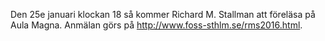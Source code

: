 <!--
.. title: RMS @ SU
.. slug: rms
.. date: 2016-01-25 12:00:00 CEST
.. tags: rms
.. description:
.. category: 2016
.. author: kaj
-->

Den 25e januari klockan 18 så kommer Richard M. Stallman att föreläsa
på Aula Magna.
Anmälan görs på http://www.foss-sthlm.se/rms2016.html.

<!-- TEASER_END -->
